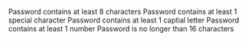 Password contains at least 8 characters
Password contains at least 1 special character
Password contains at least 1 captial letter
Password contains at least 1 number
Password is no longer than 16 characters

